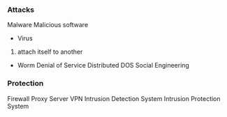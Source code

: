 ### Attacks 
Malware 
Malicious software 
* Virus
1. attach itself to another 
* Worm 
Denial of Service 
Distributed DOS
Social Engineering 

### Protection 
Firewall
Proxy Server 
VPN 
Intrusion Detection System 
Intrusion Protection System 
